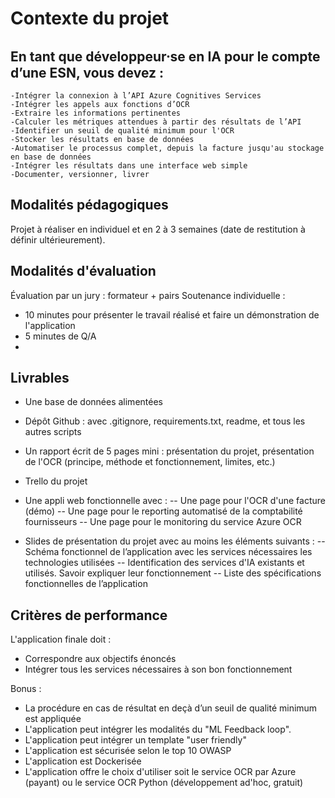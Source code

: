 # Contexte du projet

## En tant que développeur⸱se en IA pour le compte d’une ESN, vous devez :

    -Intégrer la connexion à l’API Azure Cognitives Services
    -Intégrer les appels aux fonctions d’OCR
    -Extraire les informations pertinentes
    -Calculer les métriques attendues à partir des résultats de l’API
    -Identifier un seuil de qualité minimum pour l'OCR
    -Stocker les résultats en base de données
    -Automatiser le processus complet, depuis la facture jusqu'au stockage en base de données
    -Intégrer les résultats dans une interface web simple
    -Documenter, versionner, livrer

## Modalités pédagogiques

Projet à réaliser en individuel et en 2 à 3 semaines (date de restitution à définir ultérieurement).

## Modalités d'évaluation

Évaluation par un jury : formateur + pairs
Soutenance individuelle :
- 10 minutes pour présenter le travail réalisé et faire un démonstration de l'application
- 5 minutes de Q/A
- 
## Livrables

- Une base de données alimentées
- Dépôt Github : avec .gitignore, requirements.txt, readme, et tous les autres scripts
- Un rapport écrit de 5 pages mini : présentation du projet, présentation de l'OCR (principe, méthode et fonctionnement, limites, etc.)
- Trello du projet

- Une appli web fonctionnelle avec :
-- Une page pour l'OCR d'une facture (démo)
-- Une page pour le reporting automatisé de la comptabilité fournisseurs
-- Une page pour le monitoring du service Azure OCR

- Slides de présentation du projet avec au moins les éléments suivants :
-- Schéma fonctionnel de l’application avec les services nécessaires les technologies utilisées
-- Identification des services d'IA existants et utilisés. Savoir expliquer leur fonctionnement
-- Liste des spécifications fonctionnelles de l’application
  
## Critères de performance

L'application finale doit :
- Correspondre aux objectifs énoncés
- Intégrer tous les services nécessaires à son bon fonctionnement

Bonus :
- La procédure en cas de résultat en deçà d’un seuil de qualité minimum est appliquée
- L'application peut intégrer les modalités du "ML Feedback loop".
- L'application peut intégrer un template "user friendly"
- L'application est sécurisée selon le top 10 OWASP
- L'application est Dockerisée
- L'application offre le choix d'utiliser soit le service OCR par Azure (payant) ou le service OCR Python (développement ad'hoc, gratuit)
